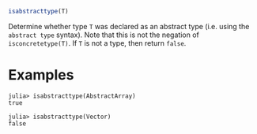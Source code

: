 ```julia
isabstracttype(T)
```

Determine whether type `T` was declared as an abstract type (i.e. using the `abstract type` syntax). Note that this is not the negation of `isconcretetype(T)`. If `T` is not a type, then return `false`.

# Examples

```jldoctest
julia> isabstracttype(AbstractArray)
true

julia> isabstracttype(Vector)
false
```

